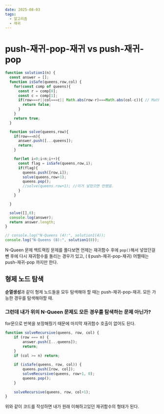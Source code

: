 ```yaml
---
date: 2025-08-03
tags:
  - 알고리즘
  - 재귀
---
```

# push-재귀-pop-재귀 vs push-재귀-pop
```js
function solution1(n) {
  const answer = [];
  function isSafe(queens,row,col) {
    for(const comp of queens){
      const r = comp[0];
      const c = comp[1];
      if(row===r||col===c|| Math.abs(row-r)===Math.abs(col-c)){ // Math.abs안썼음
        return false;
      }
    }
    return true;
  }

  function solve(queens,row){
    if(row===n){
      answer.push([...queens]); 
      return;
    }

    for(let i=0;i<n;i++){
      const flag = isSafe(queens,row,i);
      if(flag){
        queens.push([row,i]);
        solve(queens,row+1);
        queens.pop();
        //solve(queens.row+1); //이거 넣었으면 안됐음.
      }
    }

  }

  solve([],0);
  console.log(answer);
  return answer.length;
}

// console.log("N-Queens (4):", solution1(4));
console.log("N-Queens (8):", solution1(8));
```
N-Queen 문제
백트랙킹 문제를 풀다보면 언제는 
재귀함수 후에 `pop()`해서 넣었던걸 뺀 후에 다시 재귀함수를 돌리는 경우가 있고, (ㅔpush-재귀-pop-재귀)
어쩔때는 push-재귀-pop 까지만 한다.
## 형제 노드 탐색
**순열생성**과 같이 형제 노드들을 모두 탐색해야 할 때는 push-재귀-pop-재귀.
모든 가능한 경우를 탐색해야할 때.
### 그런데 내가 위의 N-Queen 문제도 모든 경우를 탐색하는 문제 아닌가?
for문으로 반복을 보장해줬기 때문에 마지막 재귀함수 호출이 없어도 된다.
```js
function solveRecursive(queens, row, col) {
    if (row === n) {
        answer.push([...queens]);
        return;
    }
    if (col >= n) return; 
    
    if (isSafe(queens, row, col)) {
        queens.push([row, col]);        
        solveRecursive(queens, row+1, 0); 
        queens.pop();                   
    }
    
    solveRecursive(queens, row, col+1); 
}
```
위와 같이 코드를 작성하면 내가 원래 이해하고있던 재귀함수의 형태가 된다.

